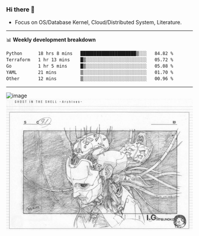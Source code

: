 ### Hi there 👋
<!-- * Daily Meditation via Leetcode/Competitive-Programming. -->
* Focus on OS/Database Kernel, Cloud/Distributed System, Literature.

-------

📊 **Weekly development breakdown**
<!--START_SECTION:waka-->

```txt
Python      18 hrs 8 mins   █████████████████████▒░░░   84.82 %
Terraform   1 hr 13 mins    █▒░░░░░░░░░░░░░░░░░░░░░░░   05.72 %
Go          1 hr 5 mins     █▒░░░░░░░░░░░░░░░░░░░░░░░   05.08 %
YAML        21 mins         ▒░░░░░░░░░░░░░░░░░░░░░░░░   01.70 %
Other       12 mins         ▒░░░░░░░░░░░░░░░░░░░░░░░░   00.96 %
```

<!--END_SECTION:waka-->

-------

<!-- [![Leetcode Stats](https://leetcard.jacoblin.cool/hzhang413?font=Fira+Mono)](https://leetcode.com/fxrc) -->
![image](./cyberpunk-ghost-in-the-shell.gif)
![image](./gis-archive.png)
